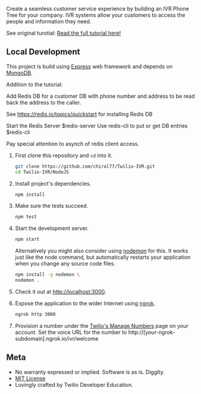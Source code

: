﻿
Create a seamless customer service experience by building an IVR Phone Tree for your company. IVR systems allow your customers to access the people and information they need.

See original turotial:
[Read the full tutorial here!](https://www.twilio.com/docs/tutorials/walkthrough/ivr-phone-tree/node/express)

## Local Development

This project is build using [Express](http://expressjs.com/) web framework and
depends on [MongoDB](https://www.mongodb.com).

Addition to the tutorial:

Add Redis DB for a customer DB with phone number and address to be read back the address to the caller.

See https://redis.io/topics/quickstart for installing Redis DB

Start the Redis Server $redis-server Use redis-cli to put or get DB entries $redis-cli

Pay special attention to asynch of redis client access. 

1. First clone this repository and `cd` into it.

   ```bash
   git clone https://github.com/chiral77/Twilio-IVR.git
   cd Twilio-IVR/NodeJS
   ```
1. Install project's dependencies.

   ```bash
   npm install
   ```

1. Make sure the tests succeed.

   ```bash
   npm test
   ```

1. Start the development server.

   ```bash
   npm start
   ```

   Alternatively you might also consider using [nodemon](https://github.com/remy/nodemon) for this. It works just like
   the node command, but automatically restarts your application when you change any source code files.

   ```bash
   npm install -g nodemon \
   nodemon .
   ```

1. Check it out at [http://localhost:3000](http://localhost:3000).

1. Expose the application to the wider Internet using [ngrok](https://ngrok.com/).

   ```bash
   ngrok http 3000
   ```

1. Provision a number under the [Twilio's Manage Numbers](https://www.twilio.com/console/phone-numbers/incoming)
   page on your account. Set the voice URL for the number to http://[your-ngrok-subdomain].ngrok.io/ivr/welcome

## Meta

* No warranty expressed or implied. Software is as is. Diggity.
* [MIT License](http://www.opensource.org/licenses/mit-license.html)
* Lovingly crafted by Twilio Developer Education.
